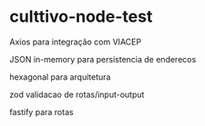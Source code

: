 # culttivo-node-test

Axios para integração com VIACEP

JSON in-memory para persistencia de enderecos

hexagonal para arquitetura

zod validacao de rotas/input-output

fastify para rotas
